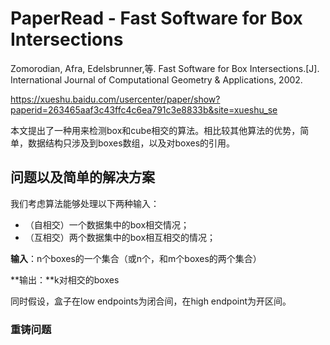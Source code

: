# PaperRead - Fast Software for Box Intersections

Zomorodian, Afra, Edelsbrunner,等. Fast Software for Box Intersections.[J].  International Journal of Computational Geometry & Applications,  2002.

https://xueshu.baidu.com/usercenter/paper/show?paperid=263465aaf3c43ffc4c6ea791c3e8833b&site=xueshu_se

本文提出了一种用来检测box和cube相交的算法。相比较其他算法的优势，简单，数据结构只涉及到boxes数组，以及对boxes的引用。

## 问题以及简单的解决方案

我们考虑算法能够处理以下两种输入：

- （自相交）一个数据集中的box相交情况；
- （互相交）两个数据集中的box相互相交的情况；

**输入**：n个boxes的一个集合（或n个，和m个boxes的两个集合）

**输出：**k对相交的boxes

同时假设，盒子在low endpoints为闭合间，在high endpoint为开区间。

### 重铸问题

